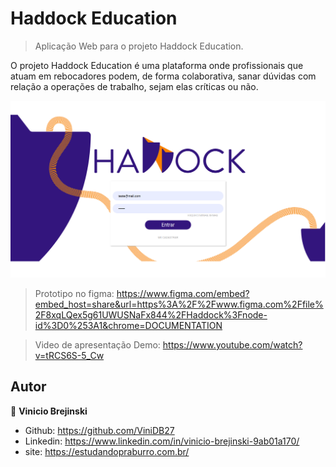 
# Haddock Education
> Aplicação Web para o projeto Haddock Education.

O projeto Haddock Education é uma plataforma onde profissionais que atuam em rebocadores podem, de forma colaborativa, sanar dúvidas com relação a operações de trabalho, sejam elas críticas ou não.

![](./src/assets/img/banner.png)



> Prototipo no figma: https://www.figma.com/embed?embed_host=share&url=https%3A%2F%2Fwww.figma.com%2Ffile%2F8xqLQex5g61UWUSNaFx844%2FHaddock%3Fnode-id%3D0%253A1&chrome=DOCUMENTATION

> Video de apresentação Demo: https://www.youtube.com/watch?v=tRCS6S-5_Cw

## Autor
👤 **Vinicio Brejinski**

- Github: https://github.com/ViniDB27
- Linkedin: https://www.linkedin.com/in/vinicio-brejinski-9ab01a170/
- site: https://estudandopraburro.com.br/